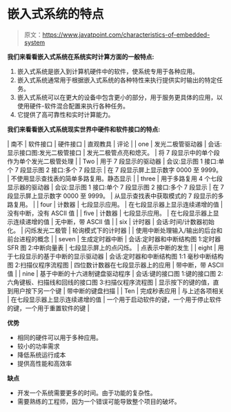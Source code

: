 # 嵌入式系统的特点

> 原文：<https://www.javatpoint.com/characteristics-of-embedded-system>

**我们来看看嵌入式系统在系统实时计算方面的一般特点:**

1.  嵌入式系统是嵌入到计算机硬件中的软件，使系统专用于各种应用。
2.  嵌入式系统通常用于根据嵌入式系统的各种特性来执行提供实时输出的特定任务。
3.  嵌入式系统可以在更大的设备中包含更小的部分，用于服务更具体的应用，以使用硬件-软件混合配置来执行各种任务。
4.  它提供了高可靠性和实时计算能力。

**我们来看看嵌入式系统现实世界中硬件和软件接口的特点:**

| 南不 | 软件接口 | 硬件接口 | 直观教具 | 评论 |
| one | 发光二极管驱动器 | 会话:显示接口图:发光二极管接口 | 发光二极管点亮和熄灭。 | 将 7 段显示中的单个段作为单个发光二极管处理 |
| Two | 用于 7 段显示的驱动器 | 会议:显示图 1 接口:单个 7 段显示图 2 接口:多个 7 段显示 | 在 7 段显示屏上显示数字 0000 至 9999。 | 不使用显示查找表的简单多路复用。静态显示 |
| three | 用于多路复用 4 个七段显示器的驱动器 | 会议:显示图 1 接口:单个 7 段显示图 2 接口:多个 7 段显示 | 在 7 段显示屏上显示数字 0000 至 9999。 | 从显示查找表中获取模式的 7 段显示的多路复用。 |
| four | 计数器 | 七段显示应用。 | 在七段显示器上显示连续递增的值 | 没有中断，没有 ASCII 值 |
| five | 计数器 | 七段显示应用。 | 在七段显示器上显示连续递增的值 | 无中断，带 ASCII 值 |
| six | 计时器 | 会话:时间/计数器初始化。 | 闪烁发光二极管 | 轮询模式下的计时器 |
| 使用中断处理输入/输出的后台和前台进程的概念 |
| seven | 生成定时器中断 | 会话:定时器和中断结构图 1:定时器 SFR 图 2:中断向量表 | 七段显示屏上的点闪烁。 | 点表示中断的发生 |
| eight | 用于七段显示的基于中断的显示驱动器 | 会话:定时器和中断结构图 1:1 毫秒中断结构图 2:扫描仪程序流程图 | 四位数计数器在七段显示器上的应用 | 带中断，带 ASCII 值 |
| nine | 基于中断的十六进制键盘驱动程序 | 会话:键的接口图 1:键的接口图 2:六角键板、扫描线和回线的接口图 3:扫描仪程序流程图 | 显示按下的键的值，直到用户按下另一个键 | 带中断的键盘扫描 |
| Ten | 完成秒表应用 | 与上述各项相关 | 在七段显示器上显示连续递增的值 | 一个用于启动软件的键，一个用于停止软件的键，一个用于重置软件的键 |

**优势**

*   相同的硬件可以用于多种应用。
*   较小的功率需求
*   降低系统运行成本
*   提供高性能和高效率

**缺点**

*   开发一个系统需要更多的时间。由于功能的复杂性。
*   需要熟练的工程师，因为一个错误可能导致整个项目的破坏。
